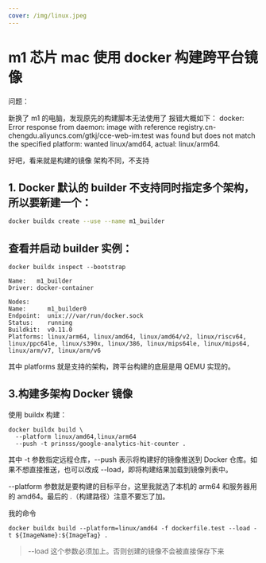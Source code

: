 ```yaml
---
cover: /img/linux.jpeg
---
```


# m1 芯片 mac 使用 docker 构建跨平台镜像

问题：

新换了 m1 的电脑，发现原先的构建脚本无法使用了
报错大概如下：
docker: Error response from daemon: image with reference registry.cn-chengdu.aliyuncs.com/gtkj/cce-web-im:test was found but does not match the specified platform: wanted linux/amd64, actual: linux/arm64.

好吧，看来就是构建的镜像 架构不同，不支持

## 1. Docker 默认的 builder 不支持同时指定多个架构，所以要新建一个：

```bash
docker buildx create --use --name m1_builder
```

## 查看并启动 builder 实例：

```
docker buildx inspect --bootstrap
```

```
Name:   m1_builder
Driver: docker-container

Nodes:
Name:      m1_builder0
Endpoint:  unix:///var/run/docker.sock
Status:    running
Buildkit:  v0.11.0
Platforms: linux/arm64, linux/amd64, linux/amd64/v2, linux/riscv64, linux/ppc64le, linux/s390x, linux/386, linux/mips64le, linux/mips64, linux/arm/v7, linux/arm/v6
```

其中 platforms 就是支持的架构，跨平台构建的底层是用 QEMU 实现的。

## 3.构建多架构 Docker 镜像

使用 buildx 构建：

```
docker buildx build \
  --platform linux/amd64,linux/arm64
  --push -t prinsss/google-analytics-hit-counter .
```

其中 -t 参数指定远程仓库，--push 表示将构建好的镜像推送到 Docker 仓库。如果不想直接推送，也可以改成 --load，即将构建结果加载到镜像列表中。

--platform 参数就是要构建的目标平台，这里我就选了本机的 arm64 和服务器用的 amd64。最后的 .（构建路径）注意不要忘了加。

我的命令

```
docker buildx build --platform=linux/amd64 -f dockerfile.test --load -t ${ImageName}:${ImageTag} .

```

> --load 这个参数必须加上。否则创建的镜像不会被直接保存下来
